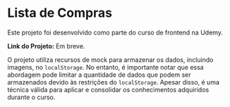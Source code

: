 # Lista de Compras

Este projeto foi desenvolvido como parte do curso de frontend na Udemy.

**Link do Projeto:** Em breve.

O projeto utiliza recursos de mock para armazenar os dados, incluindo imagens, no `localStorage`. No entanto, é importante notar que essa abordagem pode limitar a quantidade de dados que podem ser armazenados devido às restrições do `localStorage`. Apesar disso, é uma técnica válida para aplicar e consolidar os conhecimentos adquiridos durante o curso.
